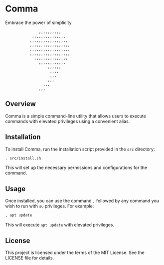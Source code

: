 # Comma

Embrace the power of simplicity
```                      
               ,,,,,,,,,,           
            ,,,,,,,,,,,,,,,        
           ,,,,,,,,,,,,,,,,,       
           ,,,,,,,,,,,,,,,,,,       
           ,,,,,,,,,,,,,,,,,,       
           ,,,,,,,,,,,,,,,,,,       
             ,,,,,,,,,,,,,,,       
               ,,,,,,,,,,,,       
                   ,,,,,,        
                    ,,,,         
                    ,,,          
                   ,,,           
                 ,,,             
               ,,,               

```

## Overview
Comma is a simple command-line utility that allows users to execute commands with elevated privileges using a convenient alias.

## Installation
To install Comma, run the installation script provided in the `src` directory:

```bash
. src/install.sh
```

This will set up the necessary permissions and configurations for the command.

## Usage
Once installed, you can use the command `,` followed by any command you wish to run with `su` privileges. For example:

```bash
, apt update
```

This will execute `apt update` with elevated privileges.

## License
This project is licensed under the terms of the MIT License. See the LICENSE file for details.
